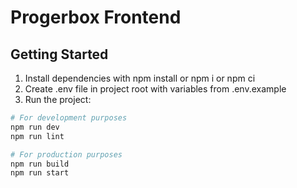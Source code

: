 # Progerbox Frontend

## Getting Started

1. Install dependencies with npm install or npm i or npm ci
2. Create .env file in project root with variables from .env.example
3. Run the project:

```bash
# For development purposes
npm run dev
npm run lint

# For production purposes
npm run build
npm run start
```
